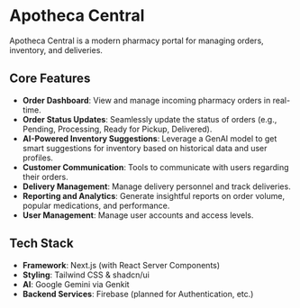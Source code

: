 # Apotheca Central

Apotheca Central is a modern pharmacy portal for managing orders, inventory, and deliveries.

## Core Features

- **Order Dashboard**: View and manage incoming pharmacy orders in real-time.
- **Order Status Updates**: Seamlessly update the status of orders (e.g., Pending, Processing, Ready for Pickup, Delivered).
- **AI-Powered Inventory Suggestions**: Leverage a GenAI model to get smart suggestions for inventory based on historical data and user profiles.
- **Customer Communication**: Tools to communicate with users regarding their orders.
- **Delivery Management**: Manage delivery personnel and track deliveries.
- **Reporting and Analytics**: Generate insightful reports on order volume, popular medications, and performance.
- **User Management**: Manage user accounts and access levels.

## Tech Stack

- **Framework**: Next.js (with React Server Components)
- **Styling**: Tailwind CSS & shadcn/ui
- **AI**: Google Gemini via Genkit
- **Backend Services**: Firebase (planned for Authentication, etc.)
